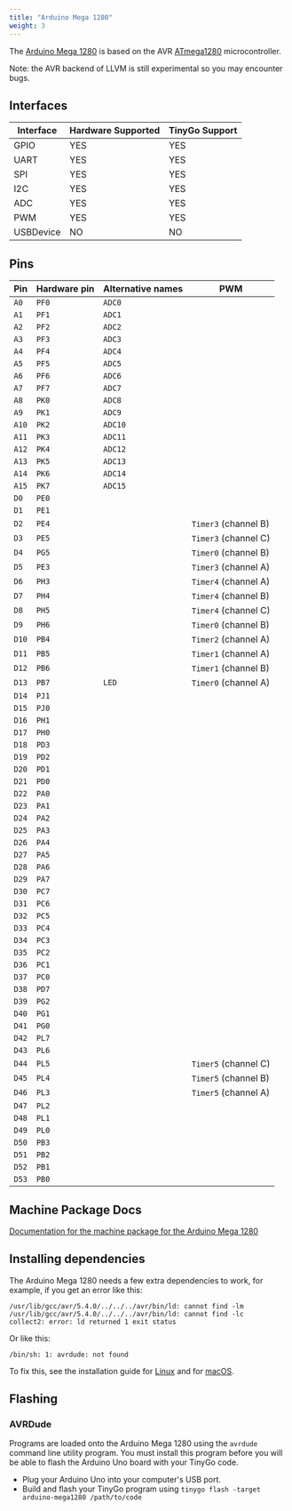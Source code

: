 ```yaml
---
title: "Arduino Mega 1280"
weight: 3
---
```


The [Arduino Mega 1280](https://www.arduino.cc/en/Main/arduinoBoardMega/) is based on the AVR [ATmega1280](https://www.microchip.com/wwwproducts/en/ATMEGA1280) microcontroller.

Note: the AVR backend of LLVM is still experimental so you may encounter bugs.

## Interfaces

| Interface | Hardware Supported | TinyGo Support |
| --------- | ------------- | ----- |
| GPIO      | YES | YES |
| UART      | YES | YES |
| SPI       | YES | YES |
| I2C       | YES | YES |
| ADC       | YES | YES |
| PWM       | YES | YES |
| USBDevice | NO  | NO  |

## Pins

| Pin               | Hardware pin | Alternative names | PWM                  |
| ----------------- | ------------ | ----------------- | -------------------- |
| `A0`              | `PF0`        | `ADC0`            |                      |
| `A1`              | `PF1`        | `ADC1`            |                      |
| `A2`              | `PF2`        | `ADC2`            |                      |
| `A3`              | `PF3`        | `ADC3`            |                      |
| `A4`              | `PF4`        | `ADC4`            |                      |
| `A5`              | `PF5`        | `ADC5`            |                      |
| `A6`              | `PF6`        | `ADC6`            |                      |
| `A7`              | `PF7`        | `ADC7`            |                      |
| `A8`              | `PK0`        | `ADC8`            |                      |
| `A9`              | `PK1`        | `ADC9`            |                      |
| `A10`             | `PK2`        | `ADC10`           |                      |
| `A11`             | `PK3`        | `ADC11`           |                      |
| `A12`             | `PK4`        | `ADC12`           |                      |
| `A13`             | `PK5`        | `ADC13`           |                      |
| `A14`             | `PK6`        | `ADC14`           |                      |
| `A15`             | `PK7`        | `ADC15`           |                      |
| `D0`              | `PE0`        |                   |                      |
| `D1`              | `PE1`        |                   |                      |
| `D2`              | `PE4`        |                   | `Timer3` (channel B) |
| `D3`              | `PE5`        |                   | `Timer3` (channel C) |
| `D4`              | `PG5`        |                   | `Timer0` (channel B) |
| `D5`              | `PE3`        |                   | `Timer3` (channel A) |
| `D6`              | `PH3`        |                   | `Timer4` (channel A) |
| `D7`              | `PH4`        |                   | `Timer4` (channel B) |
| `D8`              | `PH5`        |                   | `Timer4` (channel C) |
| `D9`              | `PH6`        |                   | `Timer0` (channel B) |
| `D10`             | `PB4`        |                   | `Timer2` (channel A) |
| `D11`             | `PB5`        |                   | `Timer1` (channel A) |
| `D12`             | `PB6`        |                   | `Timer1` (channel B) |
| `D13`             | `PB7`        | `LED`             | `Timer0` (channel A) |
| `D14`             | `PJ1`        |                   |                      |
| `D15`             | `PJ0`        |                   |                      |
| `D16`             | `PH1`        |                   |                      |
| `D17`             | `PH0`        |                   |                      |
| `D18`             | `PD3`        |                   |                      |
| `D19`             | `PD2`        |                   |                      |
| `D20`             | `PD1`        |                   |                      |
| `D21`             | `PD0`        |                   |                      |
| `D22`             | `PA0`        |                   |                      |
| `D23`             | `PA1`        |                   |                      |
| `D24`             | `PA2`        |                   |                      |
| `D25`             | `PA3`        |                   |                      |
| `D26`             | `PA4`        |                   |                      |
| `D27`             | `PA5`        |                   |                      |
| `D28`             | `PA6`        |                   |                      |
| `D29`             | `PA7`        |                   |                      |
| `D30`             | `PC7`        |                   |                      |
| `D31`             | `PC6`        |                   |                      |
| `D32`             | `PC5`        |                   |                      |
| `D33`             | `PC4`        |                   |                      |
| `D34`             | `PC3`        |                   |                      |
| `D35`             | `PC2`        |                   |                      |
| `D36`             | `PC1`        |                   |                      |
| `D37`             | `PC0`        |                   |                      |
| `D38`             | `PD7`        |                   |                      |
| `D39`             | `PG2`        |                   |                      |
| `D40`             | `PG1`        |                   |                      |
| `D41`             | `PG0`        |                   |                      |
| `D42`             | `PL7`        |                   |                      |
| `D43`             | `PL6`        |                   |                      |
| `D44`             | `PL5`        |                   | `Timer5` (channel C) |
| `D45`             | `PL4`        |                   | `Timer5` (channel B) |
| `D46`             | `PL3`        |                   | `Timer5` (channel A) |
| `D47`             | `PL2`        |                   |                      |
| `D48`             | `PL1`        |                   |                      |
| `D49`             | `PL0`        |                   |                      |
| `D50`             | `PB3`        |                   |                      |
| `D51`             | `PB2`        |                   |                      |
| `D52`             | `PB1`        |                   |                      |
| `D53`             | `PB0`        |                   |                      |

## Machine Package Docs

[Documentation for the machine package for the Arduino Mega 1280](../machine/arduino-mega1280)

## Installing dependencies

The Arduino Mega 1280 needs a few extra dependencies to work, for example, if you get an error like this:

```text
/usr/lib/gcc/avr/5.4.0/../../../avr/bin/ld: cannot find -lm
/usr/lib/gcc/avr/5.4.0/../../../avr/bin/ld: cannot find -lc
collect2: error: ld returned 1 exit status
```

Or like this:

```text
/bin/sh: 1: avrdude: not found
```

To fix this, see the installation guide for [Linux](../../../../getting-started/install/linux/#avr-eg-arduino-uno-2) and for [macOS](../../../../getting-started/install/macos/#avr-eg-arduino-uno-2).

## Flashing

### AVRDude

Programs are loaded onto the Arduino Mega 1280 using the `avrdude` command line utility program. You must install this program before you will be able to flash the Arduino Uno board with your TinyGo code.

- Plug your Arduino Uno into your computer's USB port.
- Build and flash your TinyGo program using `tinygo flash -target arduino-mega1280 /path/to/code`
